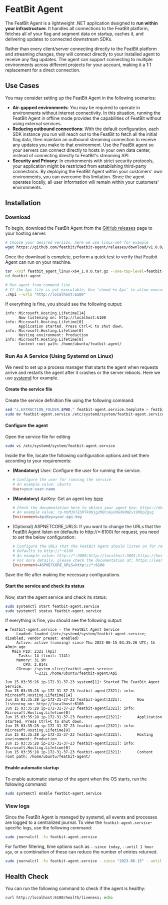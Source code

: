 # FeatBit Agent

The FeatBit Agent is a lightweight .NET application designed to **run within your infrastructure**. It handles all
connections to the FeatBit platform, fetches all of your flag and segment data on startup, caches it, and delivering
updates to connected downstream SDKs.

Rather than every client/server connecting directly to the FeatBit platform and streaming changes, they will connect
directly to your installed agent to receive any flag updates. The agent can support connecting to multiple environments
across different projects for your account, making it a 1:1 replacement for a direct connection.

## Use Cases

You may consider setting up the FeatBit Agent in the following scenarios:

- **Air-gapped environments**: You may be required to operate in environments without internet connectivity. In this
  situation, running the FeatBit Agent in offline mode provides the capabilities of FeatBit without using external
  services.
- **Reducing outbound connections**: With the default configuration, each SDK instance you run will reach out to
  the FeatBit to fetch all the initial flag data, then maintain an outbound streaming connection to receive any
  updates you make to that environment. Use the FeatBit agent so your servers can connect directly to hosts
  in your own data center, instead of connecting directly to FeatBit's streaming API.
- **Security and Privacy**: In environments with strict security protocols, your application might be restricted from
  establishing third-party connections. By deploying the FeatBit Agent within your customers' own environments, you can
  overcome this limitation. Since the agent operates locally, all user information will remain within your customers'
  environments.

## Installation

### Download

To begin, download the FeatBit Agent from the [GitHub releases](https://github.com/featbit/featbit-agent/releases) page
to your hosting server.

```bash
# Choose your desired version, here we use linux-x64 for example
wget https://github.com/featbit/featbit-agent/releases/download/v1.0.0/featbit_agent_linux-x64_1.0.0.tar.gz
```

Once the download is complete, perform a quick test to verify that Featbit Agent can run on your machine.

```bash
tar -xvzf featbit_agent_linux-x64_1.0.0.tar.gz --one-top-level=featbit-agent
cd featbit-agent

# Run agent from command line
# If the Api file is not executable, Use 'chmod +x Api' to allow execution of the executable file
./Api --urls "http://localhost:6100"
```

If everything is fine, you should see the following output:

```log
info: Microsoft.Hosting.Lifetime[14]
      Now listening on: http://localhost:6100
info: Microsoft.Hosting.Lifetime[0]
      Application started. Press Ctrl+C to shut down.
info: Microsoft.Hosting.Lifetime[0]
      Hosting environment: Production
info: Microsoft.Hosting.Lifetime[0]
      Content root path: /home/ubuntu/featbit-agent/
```

### Run As A Service (Using Systemd on Linux)

We need to set up a process manager that starts the agent when requests arrive and restarts the agent after it
crashes or the server reboots. Here we use [systemd](https://systemd.io/) for example.

#### Create the service file

Create the service definition file using the following command:

```bash
sed "s,EXTRACTION_FOLDER,$PWD," featbit-agent.service.template > featbit-agent.service
sudo mv featbit-agent.service /etc/systemd/system/featbit-agent.service
```

#### Configure the agent

Open the service file for editing

```bash
sudo vi /etc/systemd/system/featbit-agent.service
```

Inside the file, locate the following configuration options and set them according to your requirements:

- **(Mandatory)** User: Configure the user for running the service.
    ```ini
    # Configure the user for running the service
    # An example value: ubuntu
    User=your-user-name
    ```

- **(Mandatory)** ApiKey: Get an agent key [here](https://docs.featbit.co/docs/relay-proxy/relay-proxy#create-a-relay-proxy-configuration)
  ```ini
  # Check the documentation here to obtain your agent key: https://docs.featbit.co/docs/relay-proxy/relay-proxy#create-a-relay-proxy-configuration
  # An example value: rp-MzM3OTE5MTk0Njg2MQcuGyUHGX90WZvs9RbpZgug
  Environment=ApiKey=your-api-key
  ```

- (Optional) ASPNETCORE_URLS: If you want to change the URLs that the FeatBit Agent listen on (defaults to http://*:6100) for request, you need to
set the below configuration:

  ```ini
  # Configure the URLs that the FeatBit Agent should listen on for requests.
  # Defaults to http://*:6100
  # An example value: http://*:5000;http://localhost:5001;https://hostname:5002
  # For more details, please check the documentation at: https://learn.microsoft.com/en-us/aspnet/core/fundamentals/host/web-host?view=aspnetcore-6.0#server-urls
  Environment=ASPNETCORE_URLS=http://*:6100
  ```

Save the file after making the necessary configurations.

#### Start the service and check its status

Now, start the agent service and check its status:

```bash
sudo systemctl start featbit-agent.service
sudo systemctl status featbit-agent.service
```

If everything is fine, you should see the following output:

```log
● featbit-agent.service - The FeatBit Agent Service
     Loaded: loaded (/etc/systemd/system/featbit-agent.service; disabled; vendor preset: enabled)
     Active: active (running) since Thu 2023-06-15 03:35:26 UTC; 1h 40min ago
   Main PID: 2321 (Api)
      Tasks: 14 (limit: 1141)
     Memory: 31.9M
        CPU: 2.814s
     CGroup: /system.slice/featbit-agent.service
             └─2321 /home/ubuntu/featbit-agent/Api

Jun 15 03:35:26 ip-172-31-37-23 systemd[1]: Started The FeatBit Agent Service.
Jun 15 03:35:28 ip-172-31-37-23 featbit-agent[2321]: info: Microsoft.Hosting.Lifetime[14]
Jun 15 03:35:28 ip-172-31-37-23 featbit-agent[2321]:       Now listening on: http://localhost:6100
Jun 15 03:35:28 ip-172-31-37-23 featbit-agent[2321]: info: Microsoft.Hosting.Lifetime[0]
Jun 15 03:35:28 ip-172-31-37-23 featbit-agent[2321]:       Application started. Press Ctrl+C to shut down.
Jun 15 03:35:28 ip-172-31-37-23 featbit-agent[2321]: info: Microsoft.Hosting.Lifetime[0]
Jun 15 03:35:28 ip-172-31-37-23 featbit-agent[2321]:       Hosting environment: Production
Jun 15 03:35:28 ip-172-31-37-23 featbit-agent[2321]: info: Microsoft.Hosting.Lifetime[0]
Jun 15 03:35:28 ip-172-31-37-23 featbit-agent[2321]:       Content root path: /home/ubuntu/featbit-agent/
```

#### Enable automatic startup

To enable automatic startup of the agent when the OS starts, run the following command:

```bash
sudo systemctl enable featbit-agent.service
```

### View logs

Since the FeatBit Agent is managed by systemd, all events and processes are logged to a centralized
journal. To view the `featbit-agent.service`-specific logs, use the following command:

```bash
sudo journalctl -fu featbit-agent.service
```

For further filtering, time options such as `--since today`, `--until 1 hour ago`, or a combination of these can reduce the
number of entries returned.

```bash
sudo journalctl -fu featbit-agent.service --since "2023-06-15" --until "2023-06-15 12:00" 
```

## Health Check
You can run the following command to check if the agent is healthy:

```bash
curl http://localhost:6100/health/liveness; echo
```
